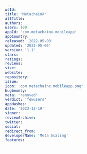 ```yaml
---
wsId: 
title: 'MetachainX'
altTitle: 
authors: 
users: 100
appId: 'com.metachainx.mobileapp'
appCountry: 
released: '2022-05-03'
updated: '2022-05-06'
version: '1.1'
stars: 
ratings: 
reviews: 
size: 
website: 
repository: 
issue: 
icon: 'com.metachainx.mobileapp.png'
bugbounty: 
meta: 'removed'
verdict: 'fewusers'
appHashes: 
date: '2023-12-19'
signer: 
reviewArchive: 
twitter: 
social: 
redirect_from: 
developerName: 'Meta Scaling'
features: 

---
```


